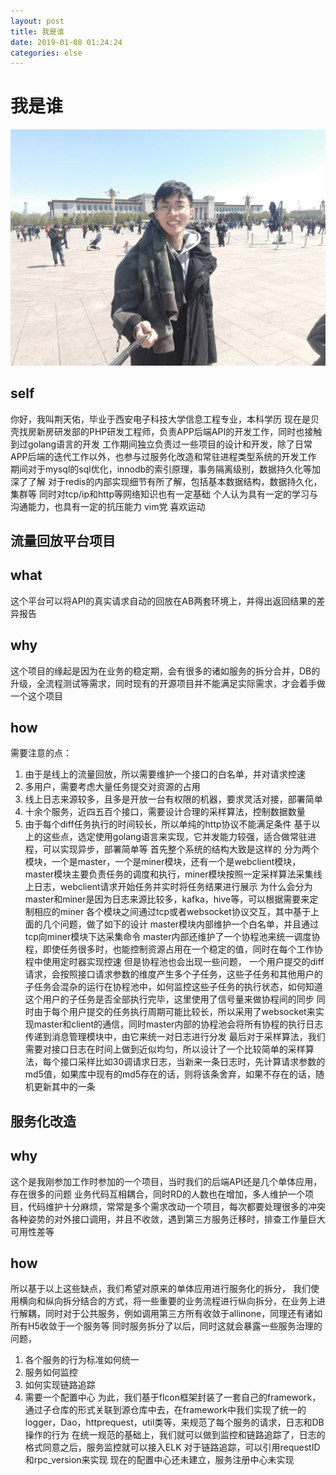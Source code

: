 ```yaml
--- 
layout: post 
title: 我是谁 
date: 2019-01-08 01:24:24 
categories: else
---
```

# 我是谁
![](/images/20190109203333346_122080671.png)
## self
你好，我叫荆天佑，毕业于西安电子科技大学信息工程专业，本科学历
现在是贝壳找房新房研发部的PHP研发工程师，负责APP后端API的开发工作，同时也接触到过golang语言的开发
工作期间独立负责过一些项目的设计和开发，除了日常APP后端的迭代工作以外，也参与过服务化改造和常驻进程类型系统的开发工作
期间对于mysql的sql优化，innodb的索引原理，事务隔离级别，数据持久化等加深了了解
对于redis的内部实现细节有所了解，包括基本数据结构，数据持久化，集群等
同时对tcp/ip和http等网络知识也有一定基础
个人认为具有一定的学习与沟通能力，也具有一定的抗压能力
vim党
喜欢运动

## 流量回放平台项目
## what
这个平台可以将API的真实请求自动的回放在AB两套环境上，并得出返回结果的差异报告
## why
这个项目的缘起是因为在业务的稳定期，会有很多的诸如服务的拆分合并，DB的升级，全流程测试等需求，同时现有的开源项目并不能满足实际需求，才会着手做一个这个项目
## how
需要注意的点：
1. 由于是线上的流量回放，所以需要维护一个接口的白名单，并对请求控速
2. 多用户，需要考虑大量任务提交对资源的占用
3. 线上日志来源较多，且多是开放一台有权限的机器，要求灵活对接，部署简单
4. 十余个服务，近四五百个接口，需要设计合理的采样算法，控制数据数量
5. 由于每个diff任务执行的时间较长，所以单纯的http协议不能满足条件
基于以上的这些点，选定使用golang语言来实现，它并发能力较强，适合做常驻进程，可以实现异步，部署简单等
首先整个系统的结构大致是这样的
分为两个模块，一个是master，一个是miner模块，还有一个是webclient模块，
master模块主要负责任务的调度和执行，miner模块按照一定采样算法采集线上日志，webclient请求开始任务并实时将任务结果进行展示
为什么会分为master和miner是因为日志来源比较多，kafka，hive等，可以根据需要来定制相应的miner
各个模块之间通过tcp或者websocket协议交互，其中基于上面的几个问题，做了如下的设计
master模块内部维护一个白名单，并且通过tcp向miner模块下达采集命令
master内部还维护了一个协程池来统一调度协程，即使任务很多时，也能控制资源占用在一个稳定的值，同时在每个工作协程中使用定时器实现控速
但是协程池也会出现一些问题，
一个用户提交的diff请求，会按照接口请求参数的维度产生多个子任务，这些子任务和其他用户的子任务会混杂的运行在协程池中，如何监控这些子任务的执行状态，如何知道这个用户的子任务是否全部执行完毕，这里使用了信号量来做协程间的同步
同时由于每个用户提交的任务执行周期可能比较长，所以采用了websocket来实现master和client的通信，同时master内部的协程池会将所有协程的执行日志传递到消息管理模块中，由它来统一对日志进行分发
最后对于采样算法，我们需要对接口日志在时间上做到近似均匀，所以设计了一个比较简单的采样算法，每个接口采样比如30调请求日志，当新来一条日志时，先计算请求参数的md5值，如果库中现有的md5存在的话，则将该条舍弃，如果不存在的话，随机更新其中的一条

## 服务化改造
## why
这个是我刚参加工作时参加的一个项目，当时我们的后端API还是几个单体应用，存在很多的问题
业务代码互相耦合，同时RD的人数也在增加，多人维护一个项目，代码维护十分麻烦，常常是多个需求改动一个项目，每次都要处理很多的冲突
各种姿势的对外接口调用，并且不收敛，遇到第三方服务迁移时，排查工作量巨大
可用性差等
## how
所以基于以上这些缺点，我们希望对原来的单体应用进行服务化的拆分，
我们使用横向和纵向拆分结合的方式，将一些重要的业务流程进行纵向拆分，在业务上进行解耦，同时对于公共服务，例如调用第三方所有收敛于allinone，同理还有诸如所有H5收敛于一个服务等
同时服务拆分了以后，同时这就会暴露一些服务治理的问题，
1. 各个服务的行为标准如何统一
2. 服务如何监控
3. 如何实现链路追踪
4. 需要一个配置中心
为此，我们基于flcon框架封装了一套自己的framework，通过子仓库的形式关联到源仓库中去，在framework中我们实现了统一的logger，Dao，httprequest，util类等，来规范了每个服务的请求，日志和DB操作的行为
在统一规范的基础上，我们就可以做到监控和链路追踪了，日志的格式同意之后，服务监控就可以接入ELK
对于链路追踪，可以引用requestID和rpc_version来实现
现在的配置中心还未建立，服务注册中心未实现
